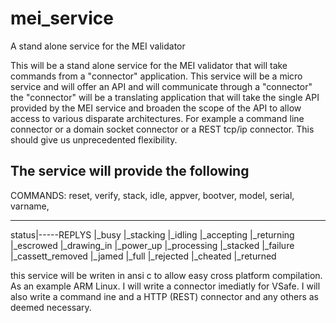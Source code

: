 # mei_service
A stand alone service for the MEI validator 

This will be a stand alone service for the MEI validator that will take commands from a "connector"
application. This service will be a micro service and will offer an API and will communicate through a "connector" 
the "connector" will be a translating application that will take the single API provided by the MEI service and 
broaden the scope of the API to allow access to various disparate architectures.
For example a command line connector or a domain socket connector or a REST tcp/ip connector.
 This should give us unprecedented flexibility.
 
 The service will provide the following
 ------------------------------------------------------------------------------------------------
 COMMANDS:
 reset,
 verify,
 stack,
 idle,
 appver,
 bootver,
 model,
 serial,
 varname,
 
 -------------------------------------------------------------------------------------------------
 status|-----REPLYS
                |_busy
                |_stacking
                |_idling
                |_accepting
                |_returning
                |_escrowed
                |_drawing_in
                |_power_up
                |_processing
                |_stacked
                |_failure
                |_cassett_removed
                |_jamed
                |_full
                |_rejected
                |_cheated
                |_returned
                
  this service will be writen in ansi c to allow easy cross platform compilation. As an example ARM Linux.
  I will write a connector imediatly for VSafe. I will also write a command ine and a HTTP (REST) connector and any
  others as deemed necessary.
  
  
  
  
  
  
  
  
  
                
